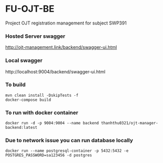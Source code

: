 # FU-OJT-BE
Project OJT registration management for subject SWP391

### Hosted Server swagger
http://ojt-management.link/backend/swagger-ui.html

### Local swagger
http://localhost:9004/backend/swagger-ui.html

### To build
````shell
mvn clean install -DskipTests -f
docker-compose build
````
### To run with docker container
````shell
docker run -d -p 9004:9004 --name backend thanhthu0321/ojt-manager-backend:latest
````

### Due to network issue you can run database locally
````shell
docker run --name postgresql-container -p 5432:5432 -e POSTGRES_PASSWORD=sa123456 -d postgres
````

